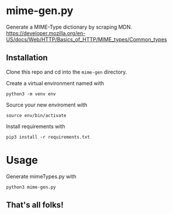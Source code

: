 # mime-gen.py

Generate a MIME-Type dictionary by scraping MDN.
https://developer.mozilla.org/en-US/docs/Web/HTTP/Basics_of_HTTP/MIME_types/Common_types

## Installation
Clone this repo and cd into the `mime-gen` directory.

Create a virtual environment named with 

    python3 -m venv env

Source your new enviroment with

    source env/bin/activate

Install requirements with
    
    pip3 install -r requirements.txt

# Usage
Generate mimeTypes.py with

    python3 mime-gen.py

## That's all folks!
